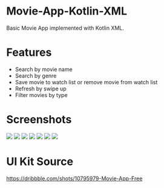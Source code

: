 # Movie-App-Kotlin-XML
Basic Movie App implemented with Kotlin XML.

# Features
- Search by movie name
- Search by genre
- Save movie to watch list or remove movie from watch list
- Refresh by swipe up
- Filter movies by type

# Screenshots


![](./Screenshots/1.png)
![](./Screenshots/2.png)
![](./Screenshots/3.png)
![](./Screenshots/4.png)
![](./Screenshots/5.png)
![](./Screenshots/6.png)
![](./Screenshots/7.png)



# UI Kit Source
https://dribbble.com/shots/10795979-Movie-App-Free
